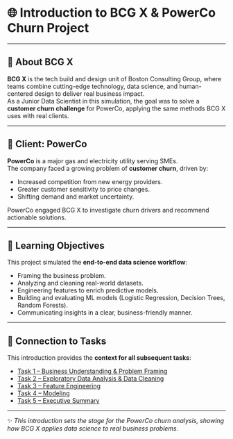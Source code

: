 # 🌐 Introduction to BCG X & PowerCo Churn Project

---

## 🚀 About BCG X
**BCG X** is the tech build and design unit of Boston Consulting Group, where teams combine cutting-edge technology, data science, and human-centered design to deliver real business impact.  
As a Junior Data Scientist in this simulation, the goal was to solve a **customer churn challenge** for PowerCo, applying the same methods BCG X uses with real clients.

---

## 🏢 Client: PowerCo
**PowerCo** is a major gas and electricity utility serving SMEs.  
The company faced a growing problem of **customer churn**, driven by:  
- Increased competition from new energy providers.  
- Greater customer sensitivity to price changes.  
- Shifting demand and market uncertainty.  

PowerCo engaged BCG X to investigate churn drivers and recommend actionable solutions.

---

## 🎯 Learning Objectives
This project simulated the **end-to-end data science workflow**:
- Framing the business problem.  
- Analyzing and cleaning real-world datasets.  
- Engineering features to enrich predictive models.  
- Building and evaluating ML models (Logistic Regression, Decision Trees, Random Forests).  
- Communicating insights in a clear, business-friendly manner.  

---

## 📎 Connection to Tasks
This introduction provides the **context for all subsequent tasks**:  
- [Task 1 – Business Understanding & Problem Framing](task_1_business_understanding\task1.md)  
- [Task 2 – Exploratory Data Analysis & Data Cleaning](task_2_eda\task2.md)  
- [Task 3 – Feature Engineering](task_3_feature_engineering\task3.md)  
- [Task 4 – Modeling](task_4_modeling\task4.md)  
- [Task 5 – Executive Summary](task_5_executive_summary\task5.md)  

---

✨ *This introduction sets the stage for the PowerCo churn analysis, showing how BCG X applies data science to real business problems.*
